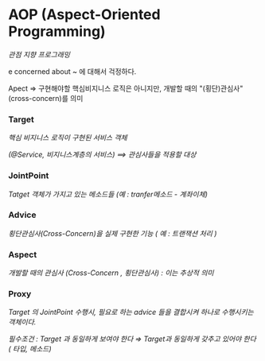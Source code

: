 # AOP (Aspect-Oriented Programming)

*관점 지향 프로그래밍*

e concerned about ~ 에 대해서 걱정하다.

Apect => 구현해야할 핵심비지니스 로직은 아니지만,
개발할 때의 "(횡단)관심사"(cross-concern)를 의미

### Target

*핵심 비지니스 로직이 구현된 서비스 객체*

*(@Service, 비지니스계층의 서비스) ==> 관심사들을 적용할 대상*

### JointPoint

*Tatget 객체가 가지고 있는 메소드들 (예 : tranfer메소드 - 계좌이체)*

### Advice

*횡단관심사(Cross-Concern)을 실제 구현한 기능 ( 예 : 트랜잭션 처리 )*

### Aspect

*개발할 때의 관심사 (Cross-Concern , 횡단관심사) : 이는 추상적 의미*

### Proxy

*Target 의 JointPoint 수행시, 필요로 하는 advice 들을 결합시켜 하나로 수행시키는 객체이다.*

*필수조건 : Target 과 동일하게 보여야 한다 ⇒ Target과 동일하게 갖추고 있어야 한다 ( 타입, 메소드)*
